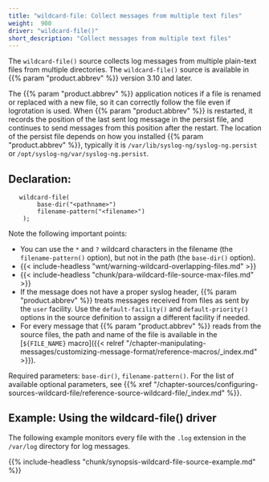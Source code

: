 ```yaml
---
title: "wildcard-file: Collect messages from multiple text files"
weight:  900
driver: "wildcard-file()"
short_description: "Collect messages from multiple text files"
---
```

<!-- DISCLAIMER: This file is based on the syslog-ng Open Source Edition documentation https://github.com/balabit/syslog-ng-ose-guides/commit/2f4a52ee61d1ea9ad27cb4f3168b95408fddfdf2 and is used under the terms of The syslog-ng Open Source Edition Documentation License. The file has been modified by Axoflow. -->

The `wildcard-file()` source collects log messages from multiple plain-text files from multiple directories. The `wildcard-file()` source is available in {{% param "product.abbrev" %}} version 3.10 and later.

The {{% param "product.abbrev" %}} application notices if a file is renamed or replaced with a new file, so it can correctly follow the file even if logrotation is used. When {{% param "product.abbrev" %}} is restarted, it records the position of the last sent log message in the persist file, and continues to send messages from this position after the restart. The location of the persist file depends on how you installed {{% param "product.abbrev" %}}, typically it is `/var/lib/syslog-ng/syslog-ng.persist` or `/opt/syslog-ng/var/syslog-ng.persist`.

## Declaration:

```shell
   wildcard-file(
        base-dir("<pathname>")
        filename-pattern("<filename>")
    );
```

Note the following important points:

- You can use the `*` and `?` wildcard characters in the filename (the `filename-pattern()` option), but not in the path (the `base-dir()` option).
- {{< include-headless "wnt/warning-wildcard-overlapping-files.md" >}}
- {{< include-headless "chunk/para-wildcard-file-source-max-files.md" >}}
- If the message does not have a proper syslog header, {{% param "product.abbrev" %}} treats messages received from files as sent by the `user` facility. Use the `default-facility()` and `default-priority()` options in the source definition to assign a different facility if needed.
- For every message that {{% param "product.abbrev" %}} reads from the source files, the path and name of the file is available in the [`${FILE_NAME}` macro]({{< relref "/chapter-manipulating-messages/customizing-message-format/reference-macros/_index.md" >}}).

Required parameters: `base-dir()`, `filename-pattern()`. For the list of available optional parameters, see {{% xref "/chapter-sources/configuring-sources-wildcard-file/reference-source-wildcard-file/_index.md" %}}.

## Example: Using the wildcard-file() driver

The following example monitors every file with the `.log` extension in the `/var/log` directory for log messages.

{{% include-headless "chunk/synopsis-wildcard-file-source-example.md" %}}
